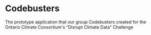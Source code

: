# Codebusters
The prototype application that our group Codebusters created for the Ontario Climate Consortium's “Disrupt Climate Data” Challenge
